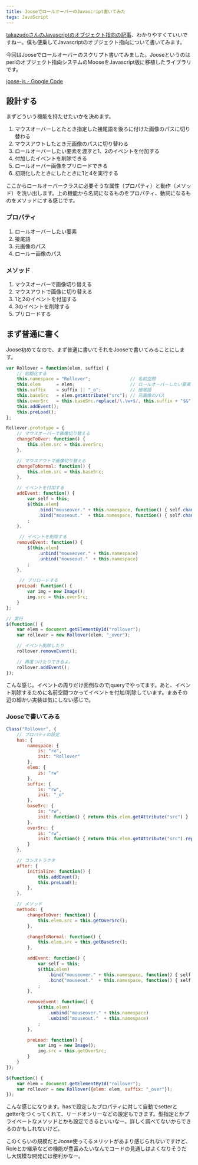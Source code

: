 ```yaml
---
title: JooseでロールオーバーのJavascript書いてみた
tags: JavaScript
---
```


[takazudoさんのJavascriptのオブジェクト指向の記事](http://gyauza.egoism.jp/clip/archives/2009/07/javascript-oop3/)、わかりやすくていいですねー。僕も便乗してJavascriptのオブジェクト指向について書いてみます。

今回はJooseでロールオーバーのスクリプト書いてみました。Jooseというのはperlのオブジェクト指向システムのMooseをJavascript版に移植したライブラリです。

[joose-js - Google Code](http://code.google.com/p/joose-js/)

設計する
-------------------

まずどういう機能を持たせたいかを決めます。

1. マウスオーバーしとたとき指定した接尾語を後ろに付けた画像のパスに切り替わる
2. マウスアウトしたとき元画像のパスに切り替わる
3. ロールオーバーしたい要素を渡すと1、2のイベントを付加する
4. 付加したイベントを削除できる
5. ロールオーバー画像をプリロードできる
6. 初期化したときにしたときに1と4を実行する

ここからロールオーバークラスに必要そうな属性（プロパティ）と動作（メソッド）を洗い出します。上の機能から名詞になるものをプロパティ、動詞になるものをメソッドにする感じです。

### プロパティ

1. ロールオーバーしたい要素
2. 接尾語
3. 元画像のパス
4. ロールー画像のパス

### メソッド

1. マウスオーバーで画像切り替える
2. マウスアウトで画像に切り替える
3. 1と2のイベントを付加する
4. 3のイベントを削除する
5. プリロードする

まず普通に書く
----------------------

Joose初めてなので、まず普通に書いてそれをJooseで書いてみることにします。

```javascript
var Rollover = function(elem, suffix) {
    // 初期化する
    this.namespace = "Rollover";               // 名前空間
    this.elem      = elem;                     // ロールオーバーしたい要素
    this.suffix    = suffix || "_o";           // 接尾語
    this.baseSrc   = elem.getAttribute("src"); // 元画像のパス
    this.overSrc   = this.baseSrc.replace(/\.\w+$/, this.suffix + "$&"); // ロールオーバー後の画像
    this.addEvent();
    this.preLoad();
};

Rollover.prototype = {
    // マウスオーバーで画像切り替える
    changeToOver: function() {
        this.elem.src = this.overSrc;
    },

    // マウスアウトで画像切り替える
    changeToNormal: function() {
        this.elem.src = this.baseSrc;
    },

    // イベントを付加する
    addEvent: function() {
        var self = this;
        $(this.elem)
            .bind("mouseover." + this.namespace, function() { self.changeToOver();})
            .bind("mouseout."  + this.namespace, function() { self.changeToNormal() })
        ;
    },

     // イベントを削除する
    removeEvent: function() {
        $(this.elem)
            .unbind("mouseover." + this.namespace)
            .unbind("mouseout."  + this.namespace)
        ;
    },

     // プリロードする
    preLoad: function() {
        var img = new Image();
        img.src = this.overSrc;
    }
};

// 実行
$(function() {
    var elem = document.getElementById("rollover");
    var rollover = new Rollover(elem, "_over");

    // イベント削除したり
    rollover.removeEvent();

    // 再度つけたりできるよ。
    rollover.addEvent();
});
```

こんな感じ。イベントの周りだけ面倒なのでjqueryでやってます。あと、イベント削除するために名前空間つかってイベントを付加/削除しています。まあその辺の細かい実装は気にしない感じで。

### Jooseで書いてみる

```javascript
Class("Rollover", {
    // プロパティの設定
    has: {
        namespace: {
            is: "ro",
            init: "Rollover"
        },
        elem: {
            is: "rw"
        },
        suffix: {
            is: "rw",
            init: "_o"
        },
        baseSrc: {
            is: "rw",
            init: function() { return this.elem.getAttribute("src") }
        },
        overSrc: {
            is: "rw",
            init: function() { return this.elem.getAttribute("src").replace(/\.\w+$/, this.suffix + "$&") }
        }
    },

    // コンストラクタ
    after: {
        initialize: function() {
            this.addEvent();
            this.preLoad();
        },
    },

    // メソッド
    methods: {
        changeToOver: function() {
            this.elem.src = this.getOverSrc();
        },

        changeToNormal: function() {
            this.elem.src = this.getBaseSrc();
        },

        addEvent: function() {
            var self = this;
            $(this.elem)
                .bind("mouseover." + this.namespace, function() { self.changeToOver() })
                .bind("mouseout."  + this.namespace, function() { self.changeToNormal() })
            ;
        },

        removeEvent: function() {
            $(this.elem)
                .unbind("mouseover." + this.namespace)
                .unbind("mouseout."  + this.namespace)
            ;
        },

        preLoad: function() {
            var img = new Image();
            img.src = this.getOverSrc;
        }
    }
});

$(function() {
    var elem = document.getElementById("rollover");
    var rollover = new Rollover({elem: elem, suffix: "_over"});
});
```

こんな感じになります。hasで設定したプロパティに対して自動でsetterとgetterをつくってくれて、リードオンリーなどの設定もできます。型指定とかプライベートなメソッドとかも設定できるといいなー。詳しく調べてないからできるのかもしれないけど。

このくらいの規模だとJoose使ってるメリットがあまり感じられないですけど、Roleとか継承などの機能が豊富みたいなんでコードの見通しはよくなりそうだし大規模な開発には便利かなー。
